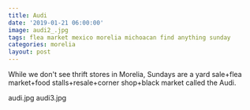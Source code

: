 ```yaml
---
title: Audi
date: '2019-01-21 06:00:00'
image: audi2_.jpg
tags: flea market mexico morelia michoacan find anything sunday
categories: morelia
layout: post
---
```


While we don't see thrift stores in Morelia, Sundays are a yard sale+flea market+food stalls+resale+corner shop+black market called the Audi.

audi.jpg
audi3.jpg